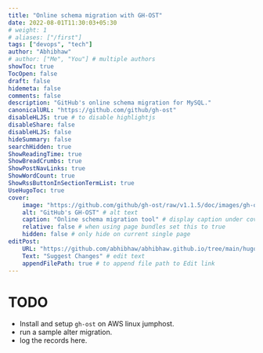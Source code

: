 ```yaml
---
title: "Online schema migration with GH-OST"
date: 2022-08-01T11:30:03+05:30
# weight: 1
# aliases: ["/first"]
tags: ["devops", "tech"]
author: "Abhibhaw"
# author: ["Me", "You"] # multiple authors
showToc: true
TocOpen: false
draft: false
hidemeta: false
comments: false
description: "GitHub's online schema migration for MySQL."
canonicalURL: "https://github.com/github/gh-ost"
disableHLJS: true # to disable highlightjs
disableShare: false
disableHLJS: false
hideSummary: false
searchHidden: true
ShowReadingTime: true
ShowBreadCrumbs: true
ShowPostNavLinks: true
ShowWordCount: true
ShowRssButtonInSectionTermList: true
UseHugoToc: true
cover:
    image: "https://github.com/github/gh-ost/raw/v1.1.5/doc/images/gh-ost-logo-light-160.png" # image path/url
    alt: "GitHub's GH-OST" # alt text
    caption: "Online schema migration tool" # display caption under cover
    relative: false # when using page bundles set this to true
    hidden: false # only hide on current single page
editPost:
    URL: "https://github.com/abhibhaw/abhibhaw.github.io/tree/main/hugo/content"
    Text: "Suggest Changes" # edit text
    appendFilePath: true # to append file path to Edit link
---
```


# TODO

- Install and setup `gh-ost` on AWS linux jumphost.
- run a sample alter migration.
- log the records here.
